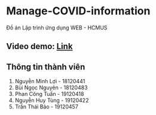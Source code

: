 # Manage-COVID-information
Đồ án Lập trình ứng dụng WEB - HCMUS

## Video demo: [Link](https://youtu.be/wasud1bI2RI)

## Thông tin thành viên
1. Nguyễn Minh Lợi - 18120441
2. Bùi Ngọc Nguyên - 18120483
3. Phan Công Tuấn - 19120418
4. Nguyễn Huy Tùng - 19120422
5. Trần Thái Bảo - 19120457
